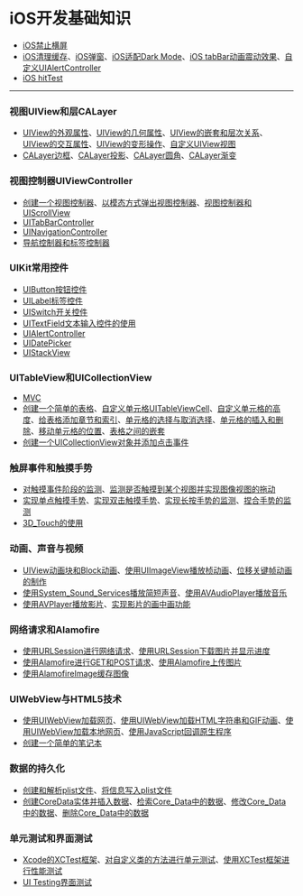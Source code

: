 # iOS开发基础知识

  - [iOS禁止横屏]()
  - [iOS清理缓存]()、[iOS弹窗]()、[iOS适配Dark Mode]()、[iOS tabBar动画震动效果]()、[自定义UIAlertController]()
  - [iOS hitTest]()

---

### 视图UIView和层CALayer

  - [UIView的外观属性](https://github.com/Liao-Hexo/iOS-Basics/tree/Description/视图UIView和层CALayer/1.1_UIView的外观属性)、[UIView的几何属性](https://github.com/Liao-Hexo/iOS-Basics/tree/Description/视图UIView和层CALayer/1.2_UIView的几何属性)、[UIView的嵌套和层次关系](https://github.com/Liao-Hexo/iOS-Basics/tree/Description/视图UIView和层CALayer/1.3_UIView的嵌套和层次关系)、[UIView的交互属性](https://github.com/Liao-Hexo/iOS-Basics/tree/Description/视图UIView和层CALayer/1.4_UIView的交互属性)、[UIView的变形操作](https://github.com/Liao-Hexo/iOS-Basics/tree/Description/视图UIView和层CALayer/1.5_UIView的变形操作)、[自定义UIView视图](https://github.com/Liao-Hexo/iOS-Basics/tree/Description/视图UIView和层CALayer/1.6_自定义UIView视图)  
  - [CALayer边框](https://github.com/Liao-Hexo/iOS-Basics/tree/Description/视图UIView和层CALayer/2.1_CALayer边框)、[CALayer投影](https://github.com/Liao-Hexo/iOS-Basics/tree/Description/视图UIView和层CALayer/2.2_CALayer投影)、[CALayer圆角](https://github.com/Liao-Hexo/iOS-Basics/tree/Description/视图UIView和层CALayer/2.3_CALayer圆角)、[CALayer渐变](https://github.com/Liao-Hexo/iOS-Basics/tree/Description/视图UIView和层CALayer/2.4_CALayer渐变)

### 视图控制器UIViewController

  - [创建一个视图控制器](https://github.com/Liao-Hexo/iOS-Basics/tree/Description/视图控制器UIViewController/1.1_创建一个视图控制器)、[以模态方式弹出视图控制器](https://github.com/Liao-Hexo/iOS-Basics/tree/Description/视图控制器UIViewController/1.2_以模态方式弹出视图控制器)、[视图控制器和UIScrollView](https://github.com/Liao-Hexo/iOS-Basics/tree/Description/视图控制器UIViewController/1.3_视图控制器和UIScrollView)
  - [UITabBarController](https://github.com/Liao-Hexo/iOS-Basics/tree/Description/视图控制器UIViewController/2.1_UITabBarController)
  - [UINavigationController](https://github.com/Liao-Hexo/iOS-Basics/tree/Description/视图控制器UIViewController/3.1_UINavigationController)
  - [导航控制器和标签控制器](https://github.com/Liao-Hexo/iOS-Basics/tree/Description/视图控制器UIViewController/4.1_导航控制器和标签控制器)

### UIKit常用控件

  - [UIButton按钮控件](https://github.com/Liao-Hexo/iOS-Basics/tree/Description/UIKit常用控件/1_UIButton按钮控件)
  - [UILabel标签控件](https://github.com/Liao-Hexo/iOS-Basics/tree/Description/UIKit常用控件/2_UILabel标签控件)
  - [UISwitch开关控件](https://github.com/Liao-Hexo/iOS-Basics/tree/Description/UIKit常用控件/3_UISwitch开关控件)
  - [UITextField文本输入控件的使用](https://github.com/Liao-Hexo/iOS-Basics/tree/Description/UIKit常用控件/4_UITextField文本输入控件的使用)
  - [UIAlertController](https://github.com/Liao-Hexo/iOS-Basics/tree/Description/UIKit常用控件/5_UIAlertController)
  - [UIDatePicker](https://github.com/Liao-Hexo/iOS-Basics/tree/Description/UIKit常用控件/6_UIDatePicker)
  - [UIStackView](https://github.com/Liao-Hexo/iOS-Basics/tree/Description/UIKit常用控件/7_UIStackView)

### UITableView和UICollectionView

  - [MVC](https://github.com/Liao-Hexo/iOS-Basics/blob/Description/UITableView和UICollectionView/MVC.md)
  - [创建一个简单的表格](https://github.com/Liao-Hexo/iOS-Basics/tree/Description/UITableView和UICollectionView/1.1_创建一个简单的表格)、[自定义单元格UITableViewCell](https://github.com/Liao-Hexo/iOS-Basics/tree/Description/UITableView和UICollectionView/1.2_自定义单元格UITableViewCell)、[自定义单元格的高度](https://github.com/Liao-Hexo/iOS-Basics/tree/Description/UITableView和UICollectionView/1.3_自定义单元格的高度)、[给表格添加章节和索引](https://github.com/Liao-Hexo/iOS-Basics/tree/Description/UITableView和UICollectionView/1.4_给表格添加章节和索引)、[单元格的选择与取消选择](https://github.com/Liao-Hexo/iOS-Basics/tree/Description/UITableView和UICollectionView/1.5_单元格的选择与取消选择)、[单元格的插入和删除](https://github.com/Liao-Hexo/iOS-Basics/tree/Description/UITableView和UICollectionView/1.6_单元格的插入和删除)、[移动单元格的位置](https://github.com/Liao-Hexo/iOS-Basics/tree/Description/UITableView和UICollectionView/1.7_移动单元格的位置)、[表格之间的嵌套](https://github.com/Liao-Hexo/iOS-Basics/tree/Description/UITableView和UICollectionView/1.8_表格之间的嵌套)  
  - [创建一个UICollectionView对象并添加点击事件](https://github.com/Liao-Hexo/iOS-Basics/tree/Description/UITableView和UICollectionView/2.1_创建一个UICollectionView对象并添加点击事件)

### 触屏事件和触摸手势

  - [对触摸事件阶段的监测](https://github.com/Liao-Hexo/iOS-Basics/tree/Description/触屏事件和触摸手势/1.1_对触摸事件阶段的监测)、[监测是否触摸到某个视图并实现图像视图的拖动](https://github.com/Liao-Hexo/iOS-Basics/tree/Description/触屏事件和触摸手势/1.2_监测是否触摸到某个视图并实现图像视图的拖动)
  - [实现单点触摸手势](https://github.com/Liao-Hexo/iOS-Basics/tree/Description/触屏事件和触摸手势/2.1_实现单点触摸手势)、[实现双击触摸手势](https://github.com/Liao-Hexo/iOS-Basics/tree/Description/触屏事件和触摸手势/2.2_实现双击触摸手势)、[实现长按手势的监测](https://github.com/Liao-Hexo/iOS-Basics/tree/Description/触屏事件和触摸手势/2.3_实现长按手势的监测)、[捏合手势的监测](https://github.com/Liao-Hexo/iOS-Basics/tree/Description/触屏事件和触摸手势/2.4_捏合手势的监测)
  - [3D_Touch的使用](https://github.com/Liao-Hexo/iOS-Basics/tree/Description/触屏事件和触摸手势/3.1_3D_Touch的使用)

### 动画、声音与视频

  - [UIView动画块和Block动画](https://github.com/Liao-Hexo/iOS-Basics/tree/Description/动画、声音与视频/1.1_UIView动画块和Block动画)、[使用UIImageView播放桢动画](https://github.com/Liao-Hexo/iOS-Basics/tree/Description/动画、声音与视频/1.2_使用UIImageView播放桢动画)、[位移关键帧动画的制作](https://github.com/Liao-Hexo/iOS-Basics/tree/Description/动画、声音与视频/1.3_位移关键帧动画的制作)
  - [使用System_Sound_Services播放简短声音](https://github.com/Liao-Hexo/iOS-Basics/tree/Description/动画、声音与视频/2.1_使用System_Sound_Services播放简短声音)、[使用AVAudioPlayer播放音乐](https://github.com/Liao-Hexo/iOS-Basics/tree/Description/动画、声音与视频/2.2_使用AVAudioPlayer播放音乐)
  - [使用AVPlayer播放影片](https://github.com/Liao-Hexo/iOS-Basics/tree/Description/动画、声音与视频/3.1_使用AVPlayer播放影片)、[实现影片的画中画功能](https://github.com/Liao-Hexo/iOS-Basics/tree/Description/动画、声音与视频/3.2_实现影片的画中画功能)

### 网络请求和Alamofire

  - [使用URLSession进行网络请求](https://github.com/Liao-Hexo/iOS-Basics/tree/Description/网络请求和Alamofire/1.1_使用URLSession进行网络请求)、[使用URLSession下载图片并显示进度](https://github.com/Liao-Hexo/iOS-Basics/tree/Description/网络请求和Alamofire/1.2_使用URLSession下载图片并显示进度)
  - [使用Alamofire进行GET和POST请求](https://github.com/Liao-Hexo/iOS-Basics/tree/Description/网络请求和Alamofire/2.1_使用Alamofire进行GET和POST请求)、[使用Alamofire上传图片](https://github.com/Liao-Hexo/iOS-Basics/tree/Description/网络请求和Alamofire/2.2_使用Alamofire上传图片)
  - [使用AlamofireImage缓存图像](https://github.com/Liao-Hexo/iOS-Basics/tree/Description/网络请求和Alamofire/3.1_使用AlamofireImage缓存图像)

### UIWebView与HTML5技术

  - [使用UIWebView加载网页](https://github.com/Liao-Hexo/iOS-Basics/tree/Description/UIWebView与HTML5技术/1.1_使用UIWebView加载网页)、[使用UIWebView加载HTML字符串和GIF动画](https://github.com/Liao-Hexo/iOS-Basics/tree/Description/UIWebView与HTML5技术/1.2_使用UIWebView加载HTML字符串和GIF动画)、[使用UIWebView加载本地网页](https://github.com/Liao-Hexo/iOS-Basics/tree/Description/UIWebView与HTML5技术/1.3_使用UIWebView加载本地网页)、[使用JavaScript回调原生程序](https://github.com/Liao-Hexo/iOS-Basics/tree/Description/UIWebView与HTML5技术/1.4_使用JavaScript回调原生程序)
  - [创建一个简单的笔记本](https://github.com/Liao-Hexo/iOS-Basics/tree/Description/UIWebView与HTML5技术/2.1_创建一个简单的笔记本)

### 数据的持久化

  - [创建和解析plist文件](https://github.com/Liao-Hexo/iOS-Basics/tree/Description/数据的持久化/1.1_创建和解析plist文件)、[将信息写入plist文件](https://github.com/Liao-Hexo/iOS-Basics/tree/Description/数据的持久化/1.2_将信息写入plist文件)
  - [创建CoreData实体并插入数据](https://github.com/Liao-Hexo/iOS-Basics/tree/Description/数据的持久化/2.1_创建CoreData实体并插入数据)、[检索Core_Data中的数据](https://github.com/Liao-Hexo/iOS-Basics/tree/Description/数据的持久化/2.2_检索Core_Data中的数据)、[修改Core_Data中的数据](https://github.com/Liao-Hexo/iOS-Basics/tree/Description/数据的持久化/2.3_修改Core_Data中的数据)、[删除Core_Data中的数据](https://github.com/Liao-Hexo/iOS-Basics/tree/Description/数据的持久化/2.4_删除Core_Data中的数据)

### 单元测试和界面测试

  - [Xcode的XCTest框架](https://github.com/Liao-Hexo/iOS-Basics/tree/Description/单元测试和界面测试/1.1_Xcode的XCTest框架)、[对自定义类的方法进行单元测试](https://github.com/Liao-Hexo/iOS-Basics/tree/Description/单元测试和界面测试/1.2_对自定义类的方法进行单元测试)、[使用XCTest框架进行性能测试](https://github.com/Liao-Hexo/iOS-Basics/tree/Description/单元测试和界面测试/1.3_使用XCTest框架进行性能测试)
  - [UI Testing界面测试](https://github.com/Liao-Hexo/iOS-Basics/tree/Description/单元测试和界面测试/2.1_UI%20Testing界面测试)
